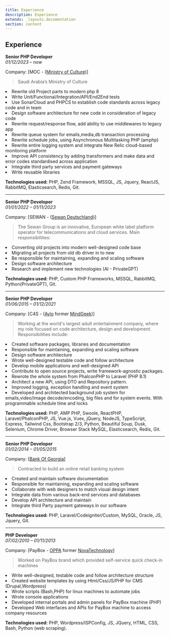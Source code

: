 ```yaml
---
title: Experience
description: Experience
extends: _layouts.documentation
section: content
---
```



**Experience**
---

**Senior PHP Developer**                   
_01/12/2023 – now_

Company:  [MOC - (<a href="https://www.moc.gov.sa/" target="_blank">Ministry of Culture</a>)]

> Saudi Arabia’s Ministry of Culture

<li>Rewrite old Project parts to modern php 8</li>
<li>Write Unit/Functional/Integration/API/End2End tests</li>
<li>Use SonarCloud and PHPCS to establish code standards across legacy code and in team</li>
<li>Design software architecture for new code in consideration of legacy code</li>
<li>Rewrite request/response flow, add ability to use middlewares to legacy app</li>
<li>Rewrite queue system for emails,media,db transaction processing</li>
<li>Rewrite schedule jobs, using Asynchronous Multitasking PHP (amphp)</li>
<li>Rewrite entire logging system and integrate New Relic cloud-based monitoring platform</li>
<li>Improve API consistency by adding transformers and make data and error codes standardised across application</li>
<li>Integrate third party services and payment gateways</li>
<li>Write reusable libraries</li>


**Technologies used:** PHP, Zend Framework, MSSQL, JS, Jquery, ReactJS, RabbitMQ, Elasticsearch, Redis, Git.

---


**Senior PHP Developer**                   
_01/01/2022 – 01/11/2023_

Company:  [SEWAN - (<a href="https://de.sewan.eu" target="_blank">Sewan Deutschland</a>)]

> The Sewan Group is an innovative, European white label platform operator for 
> telecommunications and cloud services.
> Main responsibilities:

<li>Converting old projects into modern well-designed code base</li>
<li>Migrating all projects from old db driver in to new</li>
<li>Be responsible for maintaining, expanding and scaling software</li>
<li>Design software architecture</li>
<li>Research and implement new technologies (AI - PrivateGPT)</li>

**Technologies used:** PHP, Custom PHP Frameworks, MSSQL, RabbitMQ, Python(PrivateGPT), Git.

---

**Senior PHP Developer**                   
_01/06/2015 – 01/12/2021_

Company:  [C4S - (<a href="https://www.aylo.com" target="_blank">Aylo</a> former <a href="https://www.mindgeek.com" target="_blank">MindGeek</a>)]

> Working at the world's largest adult entertainment company, 
> where my role focused on code architecture, design and development. 
> Responsibilities include:


<li>Created software packages, libraries and documentation</li>
<li>Responsible for maintaining, expanding and scaling software</li>
<li>Design software architecture</li>
<li>Wrote well-designed testable code and follow architecture</li>
<li>Develop mobile applications and well-designed API</li>
<li>Contribute to open source projects, write framework-agnostic packages.</li>
<li>Rewrote the whole system from PhalconPHP to Laravel (PHP 8.1)</li>
<li>Architect a new API, using DTO and Repository pattern.</li>
<li>Improved logging, exception handling and event system</li>
<li>Developed and architected background job system for emails,video/image decode/encoding, big files and for system events. 
With programmable schedule time and locks</li>

**Technologies used:** PHP, AMP PHP, Swoole, ReactPHP, Laravel/PhalconPHP, 
JS, Vue.js, Vuex, jQuery, NodeJS, TypeScript, Express, Tailwind Css, Bootstrap 2/3, 
Python, Beautiful Soup, Dusk, Selenium, Chrome Driver, Browser Stack
MySQL, Elasticsearch, Redis, Git.

___
**Senior PHP Developer**                               
_01/02/2014 – 01/05/2015_

Company:  [<a href="http://bankofgeorgia.ge/" target="_blank">Bank Of Georgia</a>]

> Contracted to build an online retail banking system

<li>Created and maintain software documentation</li>
<li>Responsible for maintaining, expanding and scaling software</li>
<li>Collaborate with web designers to match visual design intent</li>
<li>Integrate data from various back-end services and databases</li>
<li>Develop API architecture and maintain</li>
<li>Integrate third Party payment gateways in our software</li>

**Technologies used:** PHP, Laravel/Codeigniter/Custom, MySQL, Oracle, JS, Jquery, Git.

---
**PHP Developer**                  
_07/02/2010 – 01/11/2013_

Company: [PayBox - <a href="https://oppa.ge/en" target="_blank">OPPA</a> former <a href="https://oppa.ge/en" target="_blank">NovaTechnology</a>]

> Worked on PayBox brand which provided self-service quick check-in machines

<li>Write well-designed, testable code and follow architecture structure</li>
<li>Created website templates by using Html/Css/JS/PHP for CMS (Drupal,Wordpress)</li>
<li>Wrote scripts (Bash,PHP) for linux machines to automate jobs</li>
<li>Wrote console applications</li>
<li>Developed internal portals and admin panels for PayBox machine (PHP)</li>
<li>Developed Web interfaces and APIs for PayBox machine to access company resources</li>

**Technologies used:** PHP, Wordpress/ISPConfig, JS, JQuery, HTML, CSS, Bash, Python (web scraping).